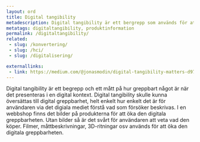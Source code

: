 ```yaml
---
layout: ord
title: Digital tangibility
metadescription: Digital tangibility är ett bergrepp som används för att beskriva hur greppbart något är när det presenteras i en digital kontext.
metatags: digitaltangibility, produktinformation
permalink: /digitaltangibility/
related:
 - slug: /konvertering/
 - slug: /hci/
 - slug: /digitalisering/

externallinks:
 - link: https://medium.com/@jonasmodin/digital-tangibility-matters-d97f8369225e
---
```


Digital tangibility är ett begrepp och ett mått på hur greppbart något är när det presenteras i en digital kontext. Digital tangibility skulle kunna översättas till digital greppbarhet, helt enkelt hur enkelt det är för användaren via det digiala mediet förstå vad som försöker beskrivas. I en webbshop finns det bilder på produkterna för att öka den digitala greppbarheten. Utan bilder så är det svårt för användaren att veta vad den köper. Filmer, måttbeskrivningar, 3D-ritningar osv används för att öka den digitala greppbarheten.
